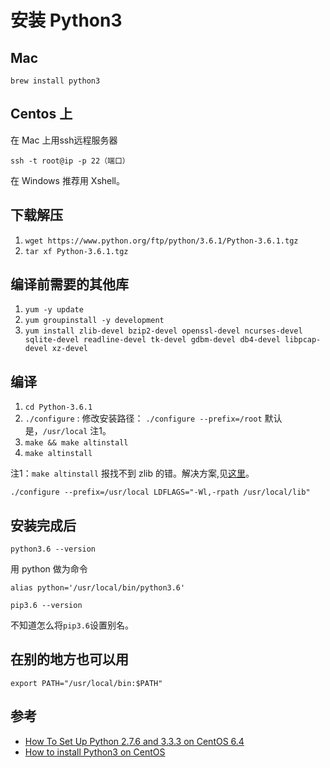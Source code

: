 # 安装 Python3
## Mac
`brew install python3`

## Centos 上
在 Mac 上用ssh远程服务器

```
ssh -t root@ip -p 22（端口）
```

在 Windows 推荐用 Xshell。

## 下载解压
1. `wget https://www.python.org/ftp/python/3.6.1/Python-3.6.1.tgz`
1. `tar xf Python-3.6.1.tgz`

## 编译前需要的其他库
1. `yum -y update`
1. `yum groupinstall -y development`
1. `yum install zlib-devel bzip2-devel openssl-devel ncurses-devel sqlite-devel readline-devel tk-devel gdbm-devel db4-devel libpcap-devel xz-devel`

## 编译
1. `cd Python-3.6.1`    
1. `./configure` : 修改安装路径： `./configure --prefix=/root` 默认是，`/usr/local` 注1。
1. `make && make altinstall`
1. `make altinstall`

注1：`make altinstall` 报找不到 zlib 的错。解决方案,见[这里](http://stackoverflow.com/questions/12344970/building-python-from-source-with-zlib-support)。

`./configure --prefix=/usr/local LDFLAGS="-Wl,-rpath /usr/local/lib"`

## 安装完成后
```
python3.6 --version
```

用 python 做为命令
```
alias python='/usr/local/bin/python3.6'
```

```
pip3.6 --version
```

不知道怎么将`pip3.6`设置别名。

## 在别的地方也可以用
`export PATH="/usr/local/bin:$PATH"`


## 参考
* [How To Set Up Python 2.7.6 and 3.3.3 on CentOS 6.4](https://www.digitalocean.com/community/tutorials/how-to-set-up-python-2-7-6-and-3-3-3-on-centos-6-4)
* [How to install Python3 on CentOS](http://ask.xmodulo.com/install-python3-centos.html)